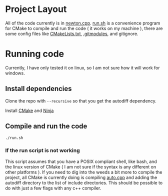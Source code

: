 # Project Layout

All of the code currently is in [newton.cpp](auto.cpp). [run.sh](run.sh) is a convenience program for CMake to compile and run the code ( it works on my machine ), there are some config files like [CMakeLists.txt](CMakeLists.txt), [.gitmodules](.gitmodules), and gitignore.

# Running code

Currently, I have only tested it on linux, so I am not sure how it will work for windows.

## Install dependencies

Clone the repo with `--recursive` so that you get the autodiff dependency.

Install [CMake](https://cmake.org/) and [Ninja](https://ninja-build.org/)

## Compile and run the code

```bash
./run.sh
```

### If the run script is not working

This script assumes that you have a POSIX compliant shell, like bash, and the linux version of CMake ( I am not sure if the syntax is any different on other platforms ). If you need to dig into the weeds a bit more to compile the project, all CMake is currently doing is compiling [auto.cpp](auto.cpp) and adding the autodiff directory to the list of include directories. This should be possible to do with just a few flags with any c++ compiler.

